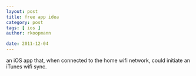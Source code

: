 ```yaml
---
layout: post
title: free app idea
category: post
tags: [ ios ]
author: rkoopmann

date: 2011-12-04
---
```


an iOS app that, when connected to the home wifi network, could initiate an iTunes wifi sync.